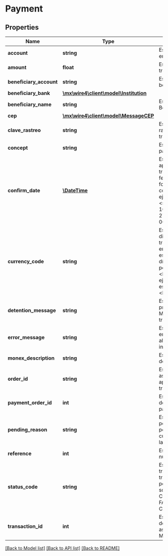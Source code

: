 # Payment

## Properties
Name | Type | Description | Notes
------------ | ------------- | ------------- | -------------
**account** | **string** | Es la cuenta emisora. | [optional] 
**amount** | **float** | Es el monto de la transferencia. | [optional] 
**beneficiary_account** | **string** | Es la cuenta del beneficiario. | [optional] 
**beneficiary_bank** | [**\mx\wire4\client\model\Institution**](Institution.md) |  | [optional] 
**beneficiary_name** | **string** | Es el nombre del Beneficiario. | [optional] 
**cep** | [**\mx\wire4\client\model\MessageCEP**](MessageCEP.md) |  | [optional] 
**clave_rastreo** | **string** | Es la clave de rastreo de la transferencia. | [optional] 
**concept** | **string** | Es el concepto de pago. | [optional] 
**confirm_date** | [**\DateTime**](\DateTime.md) | Es la fecha de aplicación de la transferencia. Ésta fecha viene en formato ISO 8601 con zona horaria, ejemplo: &lt;strong&gt;2020-10-27T11:03:15.000-06:00&lt;/strong&gt;. | [optional] 
**currency_code** | **string** | Es el código de divisa de la transferencia. Es en el formato estándar de 3 dígitos. Ejemplo del peso mexicano: &lt;b&gt;MXP&lt;/b&gt;, ejemplo del dólar estadounidense: &lt;b&gt;USD&lt;/b&gt;. | [optional] 
**detention_message** | **string** | Es el mensaje proporcionado por Monex para la transferencia. | [optional] 
**error_message** | **string** | Es el mensaje de error, en caso de algún error se informará aquí. | [optional] 
**monex_description** | **string** | Es la descripción de Monex. | [optional] 
**order_id** | **string** | Es el identificador asignado por la aplciación a la transferencia. | [optional] 
**payment_order_id** | **int** | Es el identificador de la orden de pago en Monex. | [optional] 
**pending_reason** | **string** | Es la razón de porque esta pendiente aún cuando se autorizó la transferencia. | [optional] 
**reference** | **int** | Es la referencia numérica. | [optional] 
**status_code** | **string** | Es el estado de la transferencia de la transferencia, los posibles valores son: &lt;b&gt;PENDING, COMPLETED, FAILED, CANCELLED&lt;/b&gt; | [optional] 
**transaction_id** | **int** | Es el identificador de la transferencia asignado por Monex. | [optional] 

[[Back to Model list]](../../README.md#documentation-for-models) [[Back to API list]](../../README.md#documentation-for-api-endpoints) [[Back to README]](../../README.md)

